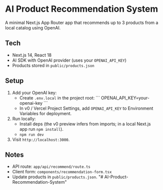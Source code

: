# AI Product Recommendation System

A minimal Next.js App Router app that recommends up to 3 products from a local catalog using OpenAI.

## Tech
- Next.js 14, React 18
- AI SDK with OpenAI provider (uses your `OPENAI_API_KEY`)
- Products stored in `public/products.json`

## Setup
1. Add your OpenAI key:
   - Create `.env.local` in the project root:
     \`\`\`
     OPENAI_API_KEY=your-openai-key
     \`\`\`
   - In v0 / Vercel Project Settings, add `OPENAI_API_KEY` to Environment Variables for deployment.
2. Run locally:
   - Install deps (the v0 preview infers from imports; in a local Next.js app run `npm install`).
   - `npm run dev`
3. Visit `http://localhost:3000`.

## Notes
- API route: `app/api/recommend/route.ts`
- Client form: `components/recommendation-form.tsx`
- Update products in `public/products.json`.
"# AI-Product-Recommendation-System" 
